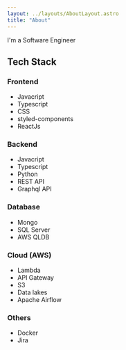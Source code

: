 ```yaml
---
layout: ../layouts/AboutLayout.astro
title: "About"
---
```


I'm a Software Engineer 

## Tech Stack

### Frontend

* Javacript
* Typescript
* CSS
* styled-components
* ReactJs

### Backend

* Javacript
* Typescript
* Python
* REST API
* Graphql API

### Database

* Mongo
* SQL Server
* AWS QLDB

### Cloud (AWS)

* Lambda
* API Gateway
* S3
* Data lakes
* Apache Airflow

### Others

* Docker
* Jira
